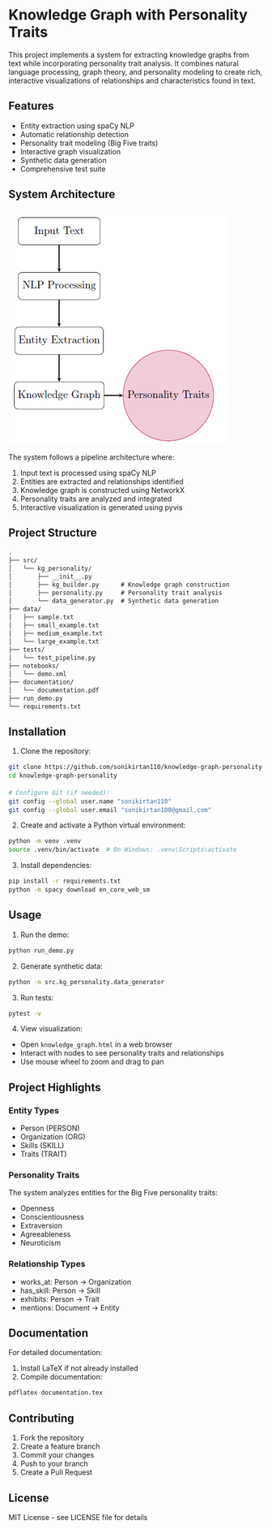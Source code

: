 # Knowledge Graph with Personality Traits

This project implements a system for extracting knowledge graphs from text while incorporating personality trait analysis. It combines natural language processing, graph theory, and personality modeling to create rich, interactive visualizations of relationships and characteristics found in text.

## Features

- Entity extraction using spaCy NLP
- Automatic relationship detection
- Personality trait modeling (Big Five traits)
- Interactive graph visualization
- Synthetic data generation
- Comprehensive test suite

## System Architecture

<img src="Fig.png" alt="Figure" id="figure-image" style="max-width:100%;height:auto;" />

The system follows a pipeline architecture where:
1. Input text is processed using spaCy NLP
2. Entities are extracted and relationships identified
3. Knowledge graph is constructed using NetworkX
4. Personality traits are analyzed and integrated
5. Interactive visualization is generated using pyvis

## Project Structure

```
.
├── src/
│   └── kg_personality/
│       ├── __init__.py
│       ├── kg_builder.py      # Knowledge graph construction
│       ├── personality.py     # Personality trait analysis
│       └── data_generator.py  # Synthetic data generation
├── data/
│   ├── sample.txt
│   ├── small_example.txt
│   ├── medium_example.txt
│   └── large_example.txt
├── tests/
│   └── test_pipeline.py
├── notebooks/
│   └── demo.xml
├── documentation/
│   └── documentation.pdf
├── run_demo.py
└── requirements.txt
```

## Installation

1. Clone the repository:
```bash
git clone https://github.com/sonikirtan110/knowledge-graph-personality.git
cd knowledge-graph-personality

# Configure Git (if needed):
git config --global user.name "sonikirtan110"
git config --global user.email "sonikirtan100@gmail.com"
```

2. Create and activate a Python virtual environment:
```bash
python -m venv .venv
source .venv/bin/activate  # On Windows: .venv\Scripts\activate
```

3. Install dependencies:
```bash
pip install -r requirements.txt
python -m spacy download en_core_web_sm
```

## Usage

1. Run the demo:
```bash
python run_demo.py
```

2. Generate synthetic data:
```bash
python -m src.kg_personality.data_generator
```

3. Run tests:
```bash
pytest -v
```

4. View visualization:
- Open `knowledge_graph.html` in a web browser
- Interact with nodes to see personality traits and relationships
- Use mouse wheel to zoom and drag to pan

## Project Highlights

### Entity Types
- Person (PERSON)
- Organization (ORG)
- Skills (SKILL)
- Traits (TRAIT)

### Personality Traits
The system analyzes entities for the Big Five personality traits:
- Openness
- Conscientiousness
- Extraversion
- Agreeableness
- Neuroticism

### Relationship Types
- works_at: Person -> Organization
- has_skill: Person -> Skill
- exhibits: Person -> Trait
- mentions: Document -> Entity

## Documentation

For detailed documentation:
1. Install LaTeX if not already installed
2. Compile documentation:
```bash
pdflatex documentation.tex
```

## Contributing

1. Fork the repository
2. Create a feature branch
3. Commit your changes
4. Push to your branch
5. Create a Pull Request

## License

MIT License - see LICENSE file for details
